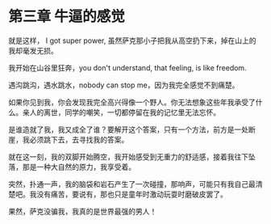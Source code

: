 # 第三章 牛逼的感觉

就是这样， I got super power, 虽然萨克那小子把我从高空扔下来，掉在山上的我却毫发无损。

我开始在山谷里狂奔，you don't understand, that feeling, is like freedom.

遇沟跳沟，遇水跳水，nobody can stop me，因为我完全感觉不到痛楚。

如果你见到我，你会发现我完全高兴得像一个野人。你无法想象这些年我承受了什么。亲人的离世，同学的嘲笑，一切都停留在我的记忆里无法忘怀。

是谁造就了我，我又成全了谁？要解开这个答案，只有一个方法，前方是一处断崖，我必须跳下去，去寻找我的答案。

就在这一刻，我的双脚开始腾空，我开始感受到无重力的舒适感，接着我往下坠落，那是一种大自然的原力，我享受着。

突然，扑通一声，我的脑袋和岩石产生了一次碰撞，那响声，可能只有我自己最清楚吧。我没有痛苦，要说有，那也只是童年时激动玩耍时磨破皮罢了。

果然，萨克没骗我，我真的是世界最强的男人！
